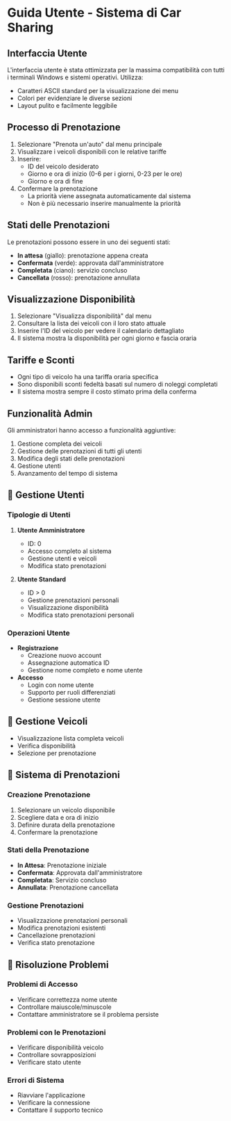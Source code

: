 # Guida Utente - Sistema di Car Sharing

## Interfaccia Utente
L'interfaccia utente è stata ottimizzata per la massima compatibilità con tutti i terminali Windows e sistemi operativi. Utilizza:
- Caratteri ASCII standard per la visualizzazione dei menu
- Colori per evidenziare le diverse sezioni
- Layout pulito e facilmente leggibile

## Processo di Prenotazione
1. Selezionare "Prenota un'auto" dal menu principale
2. Visualizzare i veicoli disponibili con le relative tariffe
3. Inserire:
   - ID del veicolo desiderato
   - Giorno e ora di inizio (0-6 per i giorni, 0-23 per le ore)
   - Giorno e ora di fine
4. Confermare la prenotazione
   - La priorità viene assegnata automaticamente dal sistema
   - Non è più necessario inserire manualmente la priorità

## Stati delle Prenotazioni
Le prenotazioni possono essere in uno dei seguenti stati:
- **In attesa** (giallo): prenotazione appena creata
- **Confermata** (verde): approvata dall'amministratore
- **Completata** (ciano): servizio concluso
- **Cancellata** (rosso): prenotazione annullata

## Visualizzazione Disponibilità
1. Selezionare "Visualizza disponibilità" dal menu
2. Consultare la lista dei veicoli con il loro stato attuale
3. Inserire l'ID del veicolo per vedere il calendario dettagliato
4. Il sistema mostra la disponibilità per ogni giorno e fascia oraria

## Tariffe e Sconti
- Ogni tipo di veicolo ha una tariffa oraria specifica
- Sono disponibili sconti fedeltà basati sul numero di noleggi completati
- Il sistema mostra sempre il costo stimato prima della conferma

## Funzionalità Admin
Gli amministratori hanno accesso a funzionalità aggiuntive:
1. Gestione completa dei veicoli
2. Gestione delle prenotazioni di tutti gli utenti
3. Modifica degli stati delle prenotazioni
4. Gestione utenti
5. Avanzamento del tempo di sistema

## 👥 Gestione Utenti

### Tipologie di Utenti
1. **Utente Amministratore**
   - ID: 0
   - Accesso completo al sistema
   - Gestione utenti e veicoli
   - Modifica stato prenotazioni

2. **Utente Standard**
   - ID > 0
   - Gestione prenotazioni personali
   - Visualizzazione disponibilità
   - Modifica stato prenotazioni personali

### Operazioni Utente
- **Registrazione**
  - Creazione nuovo account
  - Assegnazione automatica ID
  - Gestione nome completo e nome utente
- **Accesso**
  - Login con nome utente
  - Supporto per ruoli differenziati
  - Gestione sessione utente

## 🚗 Gestione Veicoli
- Visualizzazione lista completa veicoli
- Verifica disponibilità
- Selezione per prenotazione

## 📅 Sistema di Prenotazioni

### Creazione Prenotazione
1. Selezionare un veicolo disponibile
2. Scegliere data e ora di inizio
3. Definire durata della prenotazione
4. Confermare la prenotazione

### Stati della Prenotazione
- **In Attesa**: Prenotazione iniziale
- **Confermata**: Approvata dall'amministratore
- **Completata**: Servizio concluso
- **Annullata**: Prenotazione cancellata

### Gestione Prenotazioni
- Visualizzazione prenotazioni personali
- Modifica prenotazioni esistenti
- Cancellazione prenotazioni
- Verifica stato prenotazione

## 🔧 Risoluzione Problemi

### Problemi di Accesso
- Verificare correttezza nome utente
- Controllare maiuscole/minuscole
- Contattare amministratore se il problema persiste

### Problemi con le Prenotazioni
- Verificare disponibilità veicolo
- Controllare sovrapposizioni
- Verificare stato utente

### Errori di Sistema
- Riavviare l'applicazione
- Verificare la connessione
- Contattare il supporto tecnico 
